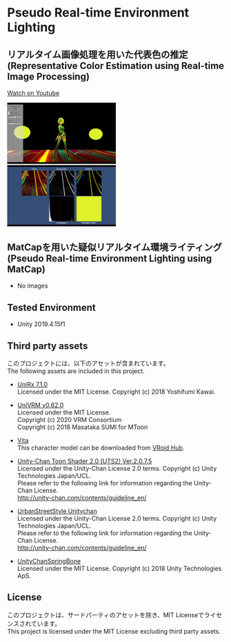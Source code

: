 # Pseudo Real-time Environment Lighting

## リアルタイム画像処理を用いた代表色の推定 (Representative Color Estimation using Real-time Image Processing)

[Watch on Youtube](https://youtu.be/gAFJLB70v-E)

<img src="./Built-in/Assets/PseudoRealtimeEnvironmentLighting/RepresentativeColorEstimation/Images/RepresentativeLightColorEstimationDemo.jpg" width="50%">

<img src="./Built-in/Assets/PseudoRealtimeEnvironmentLighting/RepresentativeColorEstimation/Images/RepresentativeColorEstimation.jpg" width="50%">

## MatCapを用いた疑似リアルタイム環境ライティング (Pseudo Real-time Environment Lighting using MatCap)
- No images

## Tested Environment
- Unity 2019.4.15f1

## Third party assets
このプロジェクトには、以下のアセットが含まれています。  
The following assets are included in this project.

- [UniRx 7.1.0](https://github.com/neuecc/UniRx/releases/tag/7.1.0)  
  Licensed under the MIT License. Copyright (c) 2018 Yoshifumi Kawai.

- [UniVRM v0.62.0](https://github.com/vrm-c/UniVRM/releases/tag/v0.62.0)  
  Licensed under the MIT License.  
  Copyright (c) 2020 VRM Consortium  
  Copyright (c) 2018 Masataka SUMI for MToon

- [Vita](https://hub.vroid.com/characters/6193066630030526355/models/3525604181073039892)  
  This character model can be downloaded from [VRoid Hub](https://hub.vroid.com/).

- [Unity-Chan Toon Shader 2.0 (UTS2) Ver.2.0.7.5](https://github.com/unity3d-jp/UnityChanToonShaderVer2_Project/releases/tag/v.2.0.7.5)  
  Licensed under the Unity-Chan License 2.0 terms. Copyright (c) Unity Technologies Japan/UCL.  
  Please refer to the following link for information regarding the Unity-Chan License.  
  http://unity-chan.com/contents/guideline_en/

- [UrbanStreetStyle Unitychan](https://unity-chan.com/download/releaseNote.php?id=Unitychan_USS&lang=en)  
  Licensed under the Unity-Chan License 2.0 terms. Copyright (c) Unity Technologies Japan/UCL.  
  Please refer to the following link for information regarding the Unity-Chan License.  
  http://unity-chan.com/contents/guideline_en/

- [UnityChanSpringBone](https://github.com/unity3d-jp/UnityChanSpringBone)  
  Licensed under the MIT License. Copyright (c) 2018 Unity Technologies ApS.

## License
このプロジェクトは、サードパーティのアセットを除き、MIT Licenseでライセンスされています。  
This project is licensed under the MIT License excluding third party assets.
